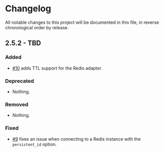 # Changelog

All notable changes to this project will be documented in this file, in reverse chronological order by release.

## 2.5.2 - TBD

### Added

- [#10](https://github.com/zendframework/zend-cache/pull/10) adds TTL support
  for the Redis adapter.

### Deprecated

- Nothing.

### Removed

- Nothing.

### Fixed

- [#9](https://github.com/zendframework/zend-cache/pull/9) fixes an issue when
  connecting to a Redis instance with the `persistent_id` option.
